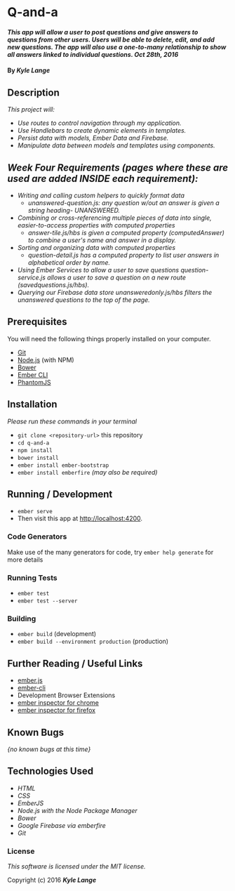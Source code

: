 # Q-and-a

#### _This app will allow a user to post questions and give answers to questions from other users.  Users will be able to delete, edit, and add new questions.  The app will also use a one-to-many relationship to show all answers linked to individual questions.  Oct 28th, 2016_

#### By _**Kyle Lange**_

## Description

_This project will:_

* _Use routes to control navigation through my application._
* _Use Handlebars to create dynamic elements in templates._
* _Persist data with models, Ember Data and Firebase._
* _Manipulate data between models and templates using components._

## _Week Four Requirements (pages where these are used are added INSIDE each requirement):_

* _Writing and calling custom helpers to quickly format data_
    * _unanswered-question.js: any question w/out an answer is given a string heading- UNANSWERED._
* _Combining or cross-referencing multiple pieces of data into single, easier-to-access properties with computed properties_
    * _answer-tile.js/hbs is given a computed property (computedAnswer) to combine a user's name and answer in a display._
* _Sorting and organizing data with computed properties_
    * _question-detail.js has a computed property to list user answers in alphabetical order by name._
* _Using Ember Services to allow a user to save questions_
    _question-service.js allows a user to save a question on a new route (savedquestions.js/hbs)._
* _Querying our Firebase data store_
  _unansweredonly.js/hbs filters the unanswered questions to the top of the page._

## Prerequisites

You will need the following things properly installed on your computer.

* [Git](http://git-scm.com/)
* [Node.js](http://nodejs.org/) (with NPM)
* [Bower](http://bower.io/)
* [Ember CLI](http://ember-cli.com/)
* [PhantomJS](http://phantomjs.org/)

## Installation

_Please run these commands in your terminal_

* `git clone <repository-url>` this repository
* `cd q-and-a`
* `npm install`
* `bower install`
* `ember install ember-bootstrap`
* `ember install emberfire` _(may also be required)_

## Running / Development

* `ember serve`
* Then visit this app at [http://localhost:4200](http://localhost:4200).

### Code Generators

Make use of the many generators for code, try `ember help generate` for more details

### Running Tests

* `ember test`
* `ember test --server`

### Building

* `ember build` (development)
* `ember build --environment production` (production)


## Further Reading / Useful Links

* [ember.js](http://emberjs.com/)
* [ember-cli](http://ember-cli.com/)
* Development Browser Extensions
* [ember inspector for chrome](https://chrome.google.com/webstore/detail/ember-inspector/bmdblncegkenkacieihfhpjfppoconhi)
* [ember inspector for firefox](https://addons.mozilla.org/en-US/firefox/addon/ember-inspector/)

## Known Bugs

  _{no known bugs at this time}_


## Technologies Used

  * _HTML_
  * _CSS_
  * _EmberJS_
  * _Node.js with the Node Package Manager_
  * _Bower_
  * _Google Firebase via emberfire_
  * _Git_


### License

  _This software is licensed under the MIT license._

  Copyright (c) 2016 **_Kyle Lange_**
